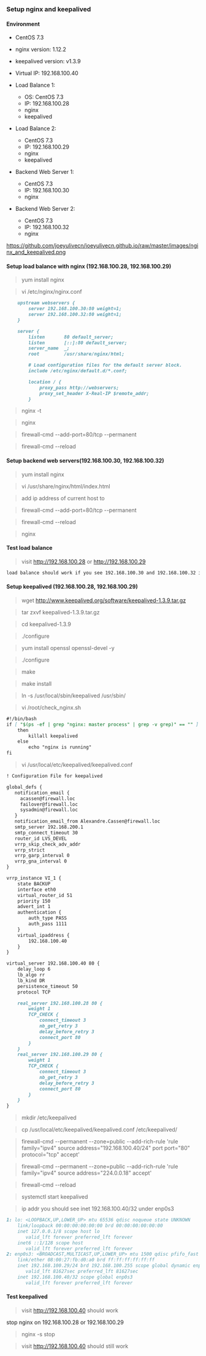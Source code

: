 ### Setup nginx and keepalived

#### Environment
* CentOS 7.3
* nginx version: 1.12.2
* keepalived version: v1.3.9

* Virtual IP: 192.168.100.40
* Load Balance 1: 
	* OS: CentOS 7.3
	* IP: 192.168.100.28
	* nginx
	* keepalived
* Load Balance 2:
	* CentOS 7.3
	* IP: 192.168.100.29
	* nginx
	* keepalived
* Backend Web Server 1: 
	* CentOS 7.3
	* IP: 192.168.100.30
	* nginx
* Backend Web Server 2: 
	* CentOS 7.3
	* IP: 192.168.100.32
	* nginx

https://github.com/joeyulivecn/joeyulivecn.github.io/raw/master/images/nginx_and_keepalived.png

#### Setup load balance with nginx (192.168.100.28, 192.168.100.29)
> yum install nginx

> vi /etc/nginx/nginx.conf
```markdown
    upstream webservers {
        server 192.168.100.30:80 weight=1;
        server 192.168.100.32:80 weight=1;
    }

    server {
        listen       80 default_server;
        listen       [::]:80 default_server;
        server_name  _;
        root         /usr/share/nginx/html;

        # Load configuration files for the default server block.
        include /etc/nginx/default.d/*.conf;

        location / {
            proxy_pass http://webservers;
            proxy_set_header X-Real-IP $remote_addr;
        }
```
> nginx -t

> nginx

> firewall-cmd --add-port=80/tcp --permanent

> firewall-cmd --reload

#### Setup backend web servers(192.168.100.30, 192.168.100.32)
> yum install nginx

> vi /usr/share/nginx/html/index.html

> add ip address of current host to <body>

> firewall-cmd --add-port=80/tcp --permanent

> firewall-cmd --reload

> nginx


#### Test load balance
> visit http://192.168.100.28 or http://192.168.100.29
```markdown
load balance should work if you see 192.168.100.30 and 192.168.100.32 in turn
```

#### Setup keepalived (192.168.100.28, 192.168.100.29)
> wget http://www.keepalived.org/software/keepalived-1.3.9.tar.gz

> tar zxvf keepalived-1.3.9.tar.gz

> cd keepalived-1.3.9

> ./configure

> yum install openssl openssl-devel -y

> ./configure 

> make

> make install

> ln -s /usr/local/sbin/keepalived /usr/sbin/

> vi /root/check_nginx.sh
```markdown
#!/bin/bash
if [ "$(ps -ef | grep "nginx: master process" | grep -v grep)" == "" ]
    then
        killall keepalived
    else
        echo "nginx is running"
fi
```

> vi /usr/local/etc/keepalived/keepalived.conf
```markdown
! Configuration File for keepalived

global_defs {
   notification_email {
     acassen@firewall.loc
     failover@firewall.loc
     sysadmin@firewall.loc
   }
   notification_email_from Alexandre.Cassen@firewall.loc
   smtp_server 192.168.200.1
   smtp_connect_timeout 30
   router_id LVS_DEVEL
   vrrp_skip_check_adv_addr
   vrrp_strict
   vrrp_garp_interval 0
   vrrp_gna_interval 0
}

vrrp_instance VI_1 {
    state BACKUP
    interface eth0
    virtual_router_id 51
    priority 150
    advert_int 1
    authentication {
        auth_type PASS
        auth_pass 1111
    }
    virtual_ipaddress {
        192.168.100.40
    }
}

virtual_server 192.168.100.40 80 {
    delay_loop 6
    lb_algo rr
    lb_kind DR
    persistence_timeout 50
    protocol TCP

    real_server 192.168.100.28 80 {
        weight 1
        TCP_CHECK {
            connect_timeout 3
            nb_get_retry 3
            delay_before_retry 3
            connect_port 80
        }
    }
    real_server 192.168.100.29 80 {
        weight 1
        TCP_CHECK {
            connect_timeout 3
            nb_get_retry 3
            delay_before_retry 3
            connect_port 80
        }
    }
}
```
> mkdir /etc/keepalived

> cp /usr/local/etc/keepalived/keepalived.conf /etc/keepalived/

> firewall-cmd --permanent --zone=public --add-rich-rule 'rule family="ipv4" source address="192.168.100.40/24" port port="80" protocol="tcp" accept'

> firewall-cmd --permanent --zone=public --add-rich-rule 'rule family="ipv4" source address="224.0.0.18" accept'

> firewall-cmd --reload

> systemctl start keepalived

> ip addr
you should see inet 192.168.100.40/32 under enp0s3
```markdown
1: lo: <LOOPBACK,UP,LOWER_UP> mtu 65536 qdisc noqueue state UNKNOWN 
    link/loopback 00:00:00:00:00:00 brd 00:00:00:00:00:00
    inet 127.0.0.1/8 scope host lo
       valid_lft forever preferred_lft forever
    inet6 ::1/128 scope host 
       valid_lft forever preferred_lft forever
2: enp0s3: <BROADCAST,MULTICAST,UP,LOWER_UP> mtu 1500 qdisc pfifo_fast state UP qlen 1000
    link/ether 08:00:27:fb:d0:a0 brd ff:ff:ff:ff:ff:ff
    inet 192.168.100.29/24 brd 192.168.100.255 scope global dynamic enp0s3
       valid_lft 81627sec preferred_lft 81627sec
    inet 192.168.100.40/32 scope global enp0s3
       valid_lft forever preferred_lft forever
```

#### Test keepalived
> visit http://192.168.100.40 should work

stop nginx on 192.168.100.28 or 192.168.100.29
> nginx -s stop

> visit http://192.168.100.40 should still work


